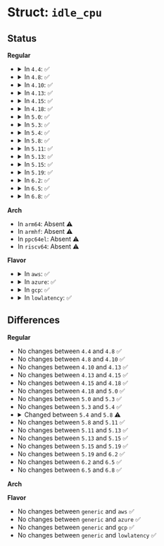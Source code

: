 # Struct: <code>idle_cpu</code>

## Status
<b>Regular</b>
<ul>
<li>
<details>
<summary>In <code>4.4</code>: ✅</summary>

```c
struct idle_cpu {
    struct cpuidle_state *state_table;
    long unsigned int auto_demotion_disable_flags;
    bool byt_auto_demotion_disable_flag;
    bool disable_promotion_to_c1e;
};
```
</details>
</li>
<li>
<details>
<summary>In <code>4.8</code>: ✅</summary>

```c
struct idle_cpu {
    struct cpuidle_state *state_table;
    long unsigned int auto_demotion_disable_flags;
    bool byt_auto_demotion_disable_flag;
    bool disable_promotion_to_c1e;
};
```
</details>
</li>
<li>
<details>
<summary>In <code>4.10</code>: ✅</summary>

```c
struct idle_cpu {
    struct cpuidle_state *state_table;
    long unsigned int auto_demotion_disable_flags;
    bool byt_auto_demotion_disable_flag;
    bool disable_promotion_to_c1e;
};
```
</details>
</li>
<li>
<details>
<summary>In <code>4.13</code>: ✅</summary>

```c
struct idle_cpu {
    struct cpuidle_state *state_table;
    long unsigned int auto_demotion_disable_flags;
    bool byt_auto_demotion_disable_flag;
    bool disable_promotion_to_c1e;
};
```
</details>
</li>
<li>
<details>
<summary>In <code>4.15</code>: ✅</summary>

```c
struct idle_cpu {
    struct cpuidle_state *state_table;
    long unsigned int auto_demotion_disable_flags;
    bool byt_auto_demotion_disable_flag;
    bool disable_promotion_to_c1e;
};
```
</details>
</li>
<li>
<details>
<summary>In <code>4.18</code>: ✅</summary>

```c
struct idle_cpu {
    struct cpuidle_state *state_table;
    long unsigned int auto_demotion_disable_flags;
    bool byt_auto_demotion_disable_flag;
    bool disable_promotion_to_c1e;
};
```
</details>
</li>
<li>
<details>
<summary>In <code>5.0</code>: ✅</summary>

```c
struct idle_cpu {
    struct cpuidle_state *state_table;
    long unsigned int auto_demotion_disable_flags;
    bool byt_auto_demotion_disable_flag;
    bool disable_promotion_to_c1e;
};
```
</details>
</li>
<li>
<details>
<summary>In <code>5.3</code>: ✅</summary>

```c
struct idle_cpu {
    struct cpuidle_state *state_table;
    long unsigned int auto_demotion_disable_flags;
    bool byt_auto_demotion_disable_flag;
    bool disable_promotion_to_c1e;
};
```
</details>
</li>
<li>
<details>
<summary>In <code>5.4</code>: ✅</summary>

```c
struct idle_cpu {
    struct cpuidle_state *state_table;
    long unsigned int auto_demotion_disable_flags;
    bool byt_auto_demotion_disable_flag;
    bool disable_promotion_to_c1e;
};
```
</details>
</li>
<li>
<details>
<summary>In <code>5.8</code>: ✅</summary>

```c
struct idle_cpu {
    struct cpuidle_state *state_table;
    long unsigned int auto_demotion_disable_flags;
    bool byt_auto_demotion_disable_flag;
    bool disable_promotion_to_c1e;
    bool use_acpi;
};
```
</details>
</li>
<li>
<details>
<summary>In <code>5.11</code>: ✅</summary>

```c
struct idle_cpu {
    struct cpuidle_state *state_table;
    long unsigned int auto_demotion_disable_flags;
    bool byt_auto_demotion_disable_flag;
    bool disable_promotion_to_c1e;
    bool use_acpi;
};
```
</details>
</li>
<li>
<details>
<summary>In <code>5.13</code>: ✅</summary>

```c
struct idle_cpu {
    struct cpuidle_state *state_table;
    long unsigned int auto_demotion_disable_flags;
    bool byt_auto_demotion_disable_flag;
    bool disable_promotion_to_c1e;
    bool use_acpi;
};
```
</details>
</li>
<li>
<details>
<summary>In <code>5.15</code>: ✅</summary>

```c
struct idle_cpu {
    struct cpuidle_state *state_table;
    long unsigned int auto_demotion_disable_flags;
    bool byt_auto_demotion_disable_flag;
    bool disable_promotion_to_c1e;
    bool use_acpi;
};
```
</details>
</li>
<li>
<details>
<summary>In <code>5.19</code>: ✅</summary>

```c
struct idle_cpu {
    struct cpuidle_state *state_table;
    long unsigned int auto_demotion_disable_flags;
    bool byt_auto_demotion_disable_flag;
    bool disable_promotion_to_c1e;
    bool use_acpi;
};
```
</details>
</li>
<li>
<details>
<summary>In <code>6.2</code>: ✅</summary>

```c
struct idle_cpu {
    struct cpuidle_state *state_table;
    long unsigned int auto_demotion_disable_flags;
    bool byt_auto_demotion_disable_flag;
    bool disable_promotion_to_c1e;
    bool use_acpi;
};
```
</details>
</li>
<li>
<details>
<summary>In <code>6.5</code>: ✅</summary>

```c
struct idle_cpu {
    struct cpuidle_state *state_table;
    long unsigned int auto_demotion_disable_flags;
    bool byt_auto_demotion_disable_flag;
    bool disable_promotion_to_c1e;
    bool use_acpi;
};
```
</details>
</li>
<li>
<details>
<summary>In <code>6.8</code>: ✅</summary>

```c
struct idle_cpu {
    struct cpuidle_state *state_table;
    long unsigned int auto_demotion_disable_flags;
    bool byt_auto_demotion_disable_flag;
    bool disable_promotion_to_c1e;
    bool use_acpi;
};
```
</details>
</li>
</ul>
<b>Arch</b>
<ul>
<li>
In <code>arm64</code>: Absent ⚠️
</li>
<li>
In <code>armhf</code>: Absent ⚠️
</li>
<li>
In <code>ppc64el</code>: Absent ⚠️
</li>
<li>
In <code>riscv64</code>: Absent ⚠️
</li>
</ul>
<b>Flavor</b>
<ul>
<li>
<details>
<summary>In <code>aws</code>: ✅</summary>

```c
struct idle_cpu {
    struct cpuidle_state *state_table;
    long unsigned int auto_demotion_disable_flags;
    bool byt_auto_demotion_disable_flag;
    bool disable_promotion_to_c1e;
};
```
</details>
</li>
<li>
<details>
<summary>In <code>azure</code>: ✅</summary>

```c
struct idle_cpu {
    struct cpuidle_state *state_table;
    long unsigned int auto_demotion_disable_flags;
    bool byt_auto_demotion_disable_flag;
    bool disable_promotion_to_c1e;
};
```
</details>
</li>
<li>
<details>
<summary>In <code>gcp</code>: ✅</summary>

```c
struct idle_cpu {
    struct cpuidle_state *state_table;
    long unsigned int auto_demotion_disable_flags;
    bool byt_auto_demotion_disable_flag;
    bool disable_promotion_to_c1e;
};
```
</details>
</li>
<li>
<details>
<summary>In <code>lowlatency</code>: ✅</summary>

```c
struct idle_cpu {
    struct cpuidle_state *state_table;
    long unsigned int auto_demotion_disable_flags;
    bool byt_auto_demotion_disable_flag;
    bool disable_promotion_to_c1e;
};
```
</details>
</li>
</ul>

## Differences
<b>Regular</b>
<ul>
<li>
No changes between <code>4.4</code> and <code>4.8</code> ✅
</li>
<li>
No changes between <code>4.8</code> and <code>4.10</code> ✅
</li>
<li>
No changes between <code>4.10</code> and <code>4.13</code> ✅
</li>
<li>
No changes between <code>4.13</code> and <code>4.15</code> ✅
</li>
<li>
No changes between <code>4.15</code> and <code>4.18</code> ✅
</li>
<li>
No changes between <code>4.18</code> and <code>5.0</code> ✅
</li>
<li>
No changes between <code>5.0</code> and <code>5.3</code> ✅
</li>
<li>
No changes between <code>5.3</code> and <code>5.4</code> ✅
</li>
<li>
<details>
<summary>Changed between <code>5.4</code> and <code>5.8</code> ⚠️</summary>
<ul>
<li>
<b>Field added. </b>
<code>bool use_acpi</code>
</li>
</ul>
</details>
</li>
<li>
No changes between <code>5.8</code> and <code>5.11</code> ✅
</li>
<li>
No changes between <code>5.11</code> and <code>5.13</code> ✅
</li>
<li>
No changes between <code>5.13</code> and <code>5.15</code> ✅
</li>
<li>
No changes between <code>5.15</code> and <code>5.19</code> ✅
</li>
<li>
No changes between <code>5.19</code> and <code>6.2</code> ✅
</li>
<li>
No changes between <code>6.2</code> and <code>6.5</code> ✅
</li>
<li>
No changes between <code>6.5</code> and <code>6.8</code> ✅
</li>
</ul>
<b>Arch</b>
<ul>
</ul>
<b>Flavor</b>
<ul>
<li>
No changes between <code>generic</code> and <code>aws</code> ✅
</li>
<li>
No changes between <code>generic</code> and <code>azure</code> ✅
</li>
<li>
No changes between <code>generic</code> and <code>gcp</code> ✅
</li>
<li>
No changes between <code>generic</code> and <code>lowlatency</code> ✅
</li>
</ul>
